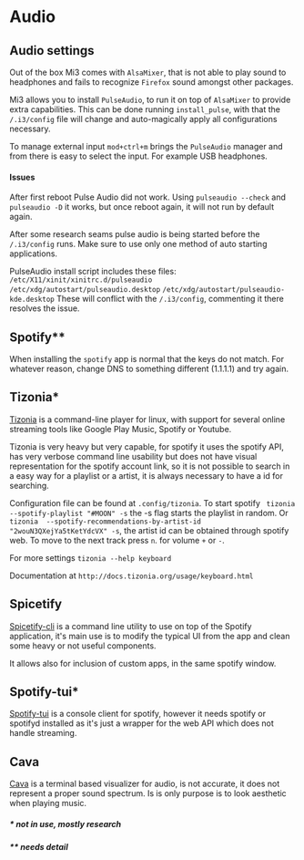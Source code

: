 # Audio

## Audio settings
Out of the box Mi3 comes with `AlsaMixer`, that is not able to play sound to headphones and fails to recognize `Firefox` sound amongst other packages. 

Mi3 allows you to install `PulseAudio`, to run it on top of `AlsaMixer` to provide extra capabilities. This can be done running `install_pulse`, with that the `/.i3/config` file will change and auto-magically apply all configurations necessary.

To manage external input `mod+ctrl+m` brings the `PulseAudio` manager and from there is easy to select the input. For example USB headphones.

#### Issues
After first reboot Pulse Audio did not work. Using `pulseaudio --check` and `pulseaudio -D` it works, but once reboot again, it will not run by default again. 

After some research seams pulse audio is being started before the `/.i3/config` runs. Make sure to use only one method of auto starting applications. 

PulseAudio install script includes these files:
`/etc/X11/xinit/xinitrc.d/pulseaudio`
`/etc/xdg/autostart/pulseaudio.desktop`
`/etc/xdg/autostart/pulseaudio-kde.desktop`
These will conflict with the `/.i3/config`, commenting it there resolves the issue.

## Spotify**
When installing the `spotify` app is normal that the keys do not match. For whatever reason, change DNS to something different (1.1.1.1) and try again.

## Tizonia* 
[Tizonia](http://tizonia.org/) is a command-line player for linux, with support for several online streaming tools like Google Play Music, Spotify or Youtube.

Tizonia is very heavy but very capable, for spotify it uses the spotify API, has very verbose command line usability but does not have visual representation for the spotify account link, so it is not possible to search in a easy way for a playlist or a artist, it is always necessary to have a id for searching.

Configuration file can be found at `.config/tizonia`. 
To start spotify ` tizonia --spotify-playlist "#MOON" -s` the -s flag starts the playlist in random.
Or `tizonia  --spotify-recommendations-by-artist-id "2wouN3QXejYa5tKetYdcVX" -s`, the artist id can be obtained through spotify web.
To move to the next track press `n`. for volume `+` or `-`.

For more settings `tizonia --help keyboard`

Documentation at `http://docs.tizonia.org/usage/keyboard.html`

## Spicetify
[Spicetify-cli](https://github.com/khanhas/spicetify-cli) is a command line utility to use on top of the Spotify application, it's main use is to modify the typical UI from the app and clean some heavy or not useful components.

It allows also for inclusion of custom apps, in the same spotify window.

## Spotify-tui*
[Spotify-tui](https://github.com/Rigellute/spotify-tui) is a console client for spotify, however it needs spotify or spotifyd installed as it's just a wrapper for the web API which does not handle streaming.

## Cava
[Cava](https://github.com/karlstav/cava) is a terminal based visualizer for audio, is not accurate, it does not represent a proper sound spectrum. Is is only purpose is to look aesthetic when playing music.

##### * not in use, mostly research

##### ** needs detail
